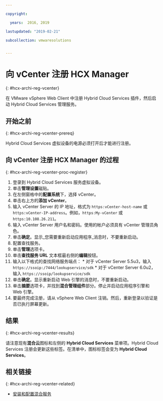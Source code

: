 ```yaml
---

copyright:

  years:  2016, 2019

lastupdated: "2019-02-21"

subcollection: vmwaresolutions


---
```

# 向 vCenter 注册 HCX Manager
{: #hcx-archi-reg-vcenter}

在 VMware vSphere Web Client 中注册 Hybrid Cloud Services 插件，然后启动 Hybrid Cloud Services 管理服务。

## 开始之前
{: #hcx-archi-reg-vcenter-prereq}

Hybrid Cloud Services 虚拟设备的电源必须打开后才能进行注册。

## 向 vCenter 注册 HCX Manager 的过程
{: #hcx-archi-reg-vcenter-proc-register}

1. 登录到 Hybrid Cloud Services 服务虚拟设备。
2. 单击**管理设置**磁贴。
  1. 在左侧窗格中的**配置系统**下，选择 vCenter。
  2. 单击右上方的**添加 vCenter**。
  3. 输入 vCenter Server 的 IP 地址，格式为 `https:vCenter-host-name` 或 `https:vCenter-IP-address`。例如，`https:My-vCenter` 或 `https:10.108.26.211`。
  4. 输入 vCenter Server 用户名和密码。使用的帐户必须具有 vCenter 管理员角色。
  5. 单击**确定**。显示_您需要重新启动应用程序_消息时，不要重新启动。
3. 配置查找服务。
  1. 单击**管理**选项卡。
  2. 单击**查找服务 URL** 文本框最右侧的**编辑**按钮。
  3. 输入以下格式的查找网络服务端点：
    * 对于 vCenter Server 5.5u3，输入 `https://ssoip:/7444/lookupservice/sdk`
    * 对于 vCenter Server 6.0u2，输入 `https://ssoip/lookupservice/sdk`
  4. 单击**确定**。显示重新启动 Web 引擎的消息时，不要重新启动。
4. 单击**摘要**选项卡，并找到**混合管理组件**部分。停止并启动应用程序引擎和 Web 引擎。
5. 要最终完成注册，请从 vSphere Web Client 注销。然后，重新登录以验证是否已执行屏幕更新。

## 结果
{: #hcx-archi-reg-vcenter-results}

请注意现有**混合云**图标和左侧的 **Hybrid Cloud Services** 菜单项。Hybrid Cloud Services 注册会更新这些标签。在清单中，图标标签会变为 **Hybrid Cloud Services**。

## 相关链接
{: #hcx-archi-reg-vcenter-related}

* [安装和配置混合服务](/docs/services/vmwaresolutions/archiref/hcx-archi?topic=vmware-solutions-hcx-archi-install-cfg-hybrid)
